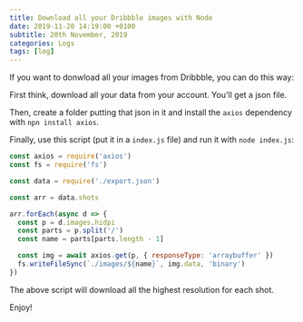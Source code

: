 ```yaml
---
title: Download all your Dribbble images with Node
date: 2019-11-20 14:19:00 +0100
subtitle: 20th November, 2019
categories: Logs
tags: [log]
---
```


If you want to donwload all your images from Dribbble, you can do this way:

First think, download all your data from your account. You'll get a json file.

Then, create a folder putting that json in it and install the `axios` dependency with `npn install axios`. 

Finally, use this script (put it in a `index.js` file) and run it with `node index.js`:

```js
const axios = require('axios')
const fs = require('fs')

const data = require('./export.json')

const arr = data.shots

arr.forEach(async d => {
  const p = d.images.hidpi
  const parts = p.split('/')
  const name = parts[parts.length - 1]

  const img = await axios.get(p, { responseType: 'arraybuffer' })
  fs.writeFileSync(`./images/${name}`, img.data, 'binary')
})
```

The above script will download all the highest resolution for each shot.

Enjoy!